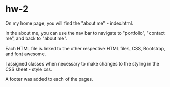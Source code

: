 # hw-2

On my home page, you will find the "about me" - index.html. 

In the about me, you can use the nav bar to navigate to "portfolio", "contact me", and back to "about me". 

Each HTML file is linked to the other respective HTML files, CSS, Bootstrap, and font awesome.

I assigned classes when necessary to make changes to the styling in the CSS sheet - style.css. 

A footer was added to each of the pages. 

